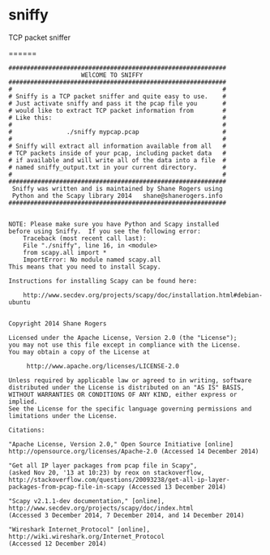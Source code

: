 sniffy
======

TCP packet sniffer

======

    ############################################################ 
	                    WElCOME TO SNIFFY 
	############################################################ 
	#                                                          # 
	# Sniffy is a TCP packet sniffer and quite easy to use.    # 
	# Just activate sniffy and pass it the pcap file you       # 
	# would like to extract TCP packet information from        # 
	# Like this:                                               # 
	#                                                          # 
	#               ./sniffy mypcap.pcap                       # 
	#                                                          #  
	# Sniffy will extract all information available from all   # 
	# TCP packets inside of your pcap, including packet data   # 
	# if available and will write all of the data into a file  # 
	# named sniffy_output.txt in your current directory.       # 
	#                                                          #  
	############################################################ 
	 Sniffy was written and is maintained by Shane Rogers using 
	 Python and the Scapy library 2014   shane@shanerogers.info    
	############################################################ 


	NOTE: Please make sure you have Python and Scapy installed 
	before using Sniffy.  If you see the following error:
		Traceback (most recent call last):
 		File "./sniffy", line 16, in <module>
 		from scapy.all import *
 		ImportError: No module named scapy.all
	This means that you need to install Scapy. 

	Instructions for installing Scapy can be found here:

     	http://www.secdev.org/projects/scapy/doc/installation.html#debian-ubuntu


	Copyright 2014 Shane Rogers

   	Licensed under the Apache License, Version 2.0 (the "License");
   	you may not use this file except in compliance with the License.
   	You may obtain a copy of the License at

    	 http://www.apache.org/licenses/LICENSE-2.0

   	Unless required by applicable law or agreed to in writing, software
   	distributed under the License is distributed on an "AS IS" BASIS,
   	WITHOUT WARRANTIES OR CONDITIONS OF ANY KIND, either express or implied.
   	See the License for the specific language governing permissions and
   	limitations under the License.
	
	Citations:
	
	"Apache License, Version 2.0," Open Source Initiative [online] 
	http://opensource.org/licenses/Apache-2.0 (Accessed 14 December 2014)

	"Get all IP layer packages from pcap file in Scapy", 
	(asked Nov 20, '13 at 10:23) by reox on stackoverflow, 
	http://stackoverflow.com/questions/20093238/get-all-ip-layer-
	packages-from-pcap-file-in-scapy (Accessed 13 December 2014)
	
	"Scapy v2.1.1-dev documentation," [online],	
	http://www.secdev.org/projects/scapy/doc/index.html 
	(Accessed 3 December 2014, 7 December 2014, and 14 December 2014)

	"Wireshark Internet_Protocol" [online], 
	http://wiki.wireshark.org/Internet_Protocol 
	(Accessed 12 December 2014)



	




